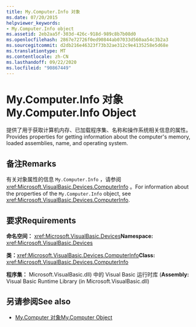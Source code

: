 ```yaml
---
title: My.Computer.Info 对象
ms.date: 07/20/2015
helpviewer_keywords:
- My.Computer.Info object
ms.assetid: 2eb2aa5f-303d-426c-918d-989c8b7b08d0
ms.openlocfilehash: 2867e72726f0ed90844ab07033d560aa54c3b2a3
ms.sourcegitcommit: d2db216e46323f73b32ae312c9e4135258e5d68e
ms.translationtype: MT
ms.contentlocale: zh-CN
ms.lasthandoff: 09/22/2020
ms.locfileid: "90867449"
---
```

# <a name="mycomputerinfo-object"></a><span data-ttu-id="4bca5-102">My.Computer.Info 对象</span><span class="sxs-lookup"><span data-stu-id="4bca5-102">My.Computer.Info Object</span></span>

<span data-ttu-id="4bca5-103">提供了用于获取计算机内存、已加载程序集、名称和操作系统相关信息的属性。</span><span class="sxs-lookup"><span data-stu-id="4bca5-103">Provides properties for getting information about the computer's memory, loaded assemblies, name, and operating system.</span></span>  
  
## <a name="remarks"></a><span data-ttu-id="4bca5-104">备注</span><span class="sxs-lookup"><span data-stu-id="4bca5-104">Remarks</span></span>  

 <span data-ttu-id="4bca5-105">有关对象属性的信息 `My.Computer.Info` ，请参阅 <xref:Microsoft.VisualBasic.Devices.ComputerInfo> 。</span><span class="sxs-lookup"><span data-stu-id="4bca5-105">For information about the properties of the `My.Computer.Info` object, see <xref:Microsoft.VisualBasic.Devices.ComputerInfo>.</span></span>  
  
## <a name="requirements"></a><span data-ttu-id="4bca5-106">要求</span><span class="sxs-lookup"><span data-stu-id="4bca5-106">Requirements</span></span>  

 <span data-ttu-id="4bca5-107">**命名空间：** <xref:Microsoft.VisualBasic.Devices></span><span class="sxs-lookup"><span data-stu-id="4bca5-107">**Namespace:** <xref:Microsoft.VisualBasic.Devices></span></span>  
  
 <span data-ttu-id="4bca5-108">**类：**<xref:Microsoft.VisualBasic.Devices.ComputerInfo></span><span class="sxs-lookup"><span data-stu-id="4bca5-108">**Class:** <xref:Microsoft.VisualBasic.Devices.ComputerInfo></span></span>  
  
 <span data-ttu-id="4bca5-109">**程序集：** Microsoft.VisualBasic.dll) 中的 Visual Basic 运行时库 (</span><span class="sxs-lookup"><span data-stu-id="4bca5-109">**Assembly:** Visual Basic Runtime Library (in Microsoft.VisualBasic.dll)</span></span>  
  
## <a name="see-also"></a><span data-ttu-id="4bca5-110">另请参阅</span><span class="sxs-lookup"><span data-stu-id="4bca5-110">See also</span></span>

- [<span data-ttu-id="4bca5-111">My.Computer 对象</span><span class="sxs-lookup"><span data-stu-id="4bca5-111">My.Computer Object</span></span>](my-computer-object.md)
